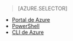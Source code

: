 > [AZURE.SELECTOR]
- [Portal de Azure](virtual-networks-static-private-ip-arm-pportal.md)
- [PowerShell](virtual-networks-static-private-ip-arm-ps.md)
- [CLI de Azure](virtual-networks-static-private-ip-arm-cli.md)